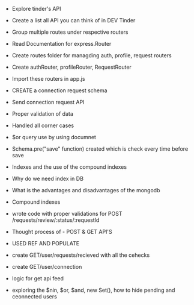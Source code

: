 - Explore tinder's API
- Create a list all API you can think of in DEV Tinder
- Group multiple routes under respective routers
- Read Documentation for express.Router
- Create routes folder for managding auth, profile, request routers
- Create authRouter, profileRouter, RequestRouter
- Import these routers in app.js 

- CREATE a connection request schema
- Send connection request API
- Proper validation of data
- Handled all corner cases
- $or query use by using documnet
- Schema.pre("save" function) created which is check every time before save
- Indexes and the use of the compound indexes
- Why do we need index in DB
- What is the advantages and disadvantages of the mongodb
- Compound indexes

- wrote code with proper validations for POST /requests/review/:status/:requestId
- Thought process of - POST & GET API'S
- USED REF AND POPULATE 
- create GET/user/requests/recieved with all the cehecks
- create GET/user/connection

- logic for get api feed
- exploring the $nin, $or, $and, new Set(), how to hide pending and ceonnected users
